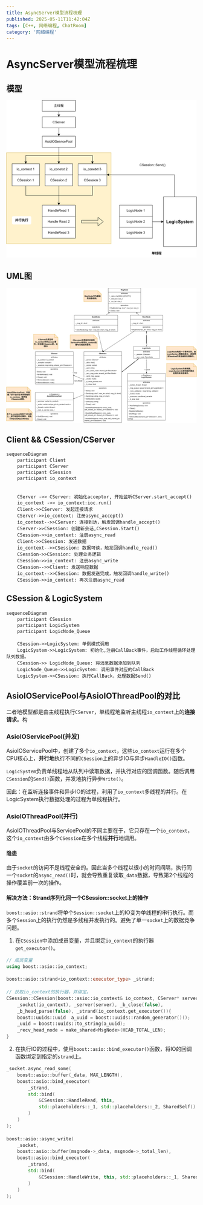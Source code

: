 ```yaml
---
title: AsyncServer模型流程梳理
published: 2025-05-11T11:42:04Z
tags: [C++, 网络编程, ChatRoom]
category: '网络编程'
---
```


# AsyncServer模型流程梳理

## 模型

![model](./Async_Server_IOServicePool_Logic_Model.png)

## UML图

![UML](./Async_Server_IOServicePool_Logic_UML.png)

## Client && CSession/CServer

```Mermaid
sequenceDiagram
    participant Client
    participant CServer
    participant CSession
    participant io_context
    

    CServer ->> CServer: 初始化acceptor, 开始监听CServer.start_accept()
    io_context ->> io_context:ioc.run()
    Client->>CServer: 发起连接请求
    CServer->>io_context: 注册async_accept()
    io_context-->>CServer: 连接到达，触发回调handle_accept()
    CServer->>CSession: 创建新会话,CSession.Start()
    CSession->>io_context: 注册async_read
    Client->>CSession: 发送数据
    io_context-->>CSession: 数据可读，触发回调handle_read()
    CSession->>CSession: 处理业务逻辑
    CSession->>io_context: 注册async_write
    CSession-->>Client: 发送响应数据
    io_context-->>CSession: 数据发送完成，触发回调handle_write()
    CSession->>io_context: 再次注册async_read

```

## CSession & LogicSystem

```Mermaid
sequenceDiagram
    participant CSession
    participant LogicSystem
    participant LogicNode_Queue

    CSession->>LogicSystem: 单例模式调用
    LogicSystem->>LogicSystem: 初始化,注册CallBack事件，启动工作线程循环处理队列数据。
    CSession->> LogicNode_Queue: 将消息数据添加到队列
    LogicNode_Queue->>LogicSystem: 调用事件对应的CallBack
    LogicSystem->>CSession: 执行CallBack，处理数据Send()
```


## AsioIOServicePool与AsioIOThreadPool的对比

二者地模型都是由主线程执行`CServer`，单线程地监听主线程`io_context`上的**连接请求**。构

### AsioIOServicePool(并发)

AsioIOServicePool中，创建了多个`io_context`，这些`io_context`运行在多个CPU核心上，**并行地**执行不同的`CSession`上的异步IO与异步`HandleIO()`函数。

`LogicSystem`负责单线程地从队列中读取数据，并执行对应的回调函数。随后调用`CSession`的`Send()`函数，并发地执行异步`Write()`。

因此：在监听连接事件和异步IO的过程，利用了`io_context`多线程的并行。在LogicSystem执行数据处理的过程为单线程执行。


### AsioIOThreadPool(并行)

AsioIOThreadPool与ServicePool的不同主要在于，它只存在一个`io_context`，这个`io_context`由多个`CSession`在多个线程**并行**地调用。

#### 隐患

由于`socket`的访问不是线程安全的。因此当多个线程以很小的时间间隔，执行同一个`socket`的`async_read()`时，就会导致重复读取`_data`数据，导致第2个线程的操作覆盖前一次的操作。

#### 解决方法：Strand序列化同一个CSession::socket上的操作

`boost::asio::strand`将单个`Session::socket`上的IO变为单线程的串行执行。而多个`Session`上的执行仍然是多线程并发执行的。避免了单一`socket`上的数据竞争问题。

1. 在`CSession`中添加成员变量，并且绑定`io_context`的执行器`get_executor()`。

```cpp
// 成员变量
using boost::asio::io_context;

boost::asio::strand<io_context::executor_type> _strand;

// 获取io_context的执行器，并绑定。
CSession::CSession(boost::asio::io_context& io_context, CServer* server):
    _socket(io_context), _server(server), _b_close(false),
    _b_head_parse(false), _strand(io_context.get_executor()){
    boost::uuids::uuid  a_uuid = boost::uuids::random_generator()();
    _uuid = boost::uuids::to_string(a_uuid);
    _recv_head_node = make_shared<MsgNode>(HEAD_TOTAL_LEN);
}
```

2. 在执行IO的过程中，使用`boost::asio::bind_executor()`函数，将IO的回调函数绑定到指定的`strand`上。

```cpp
_socket.async_read_some(
    boost::asio::buffer(_data, MAX_LENGTH),
    boost::asio::bind_executor(
        _strand, 
        std::bind(
            &CSession::HandleRead, this,
            std::placeholders::_1, std::placeholders::_2, SharedSelf()
        )
    )
);

boost::asio::async_write(
    _socket,
    boost::asio::buffer(msgnode->_data, msgnode->_total_len), 
    boost::asio::bind_executor(
        _strand,
        std::bind(
            &CSession::HandleWrite, this, std::placeholders::_1, SharedSelf()
        )
    )
);
```
